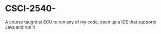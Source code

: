 # CSCI-2540-
A course taught at ECU to run any of my code, open up a IDE that supports Java and run it
